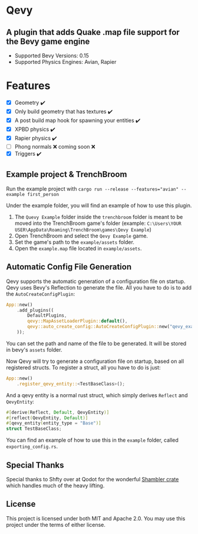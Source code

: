 # Qevy
## A plugin that adds Quake .map file support for the Bevy game engine

- Supported Bevy Versions: 0.15
- Supported Physics Engines: Avian, Rapier

# Features
- [x] Geometry ✔️
- [x] Only build geometry that has textures ✔️
- [x] A post build map hook for spawning your entities ✔️
- [x] XPBD physics ✔️
- [x] Rapier physics ✔️
- [ ] Phong normals ❌ coming soon ❌
- [x] Triggers ✔️

## Example project & TrenchBroom

Run the example project with `cargo run --release --features="avian" --example first_person`

Under the example folder, you will find an example of how to use this plugin.

1. The `Quevy Example` folder inside the `trenchbroom` folder is meant to be moved into the TrenchBroom game's folder (example: `C:\Users\YOUR USER\AppData\Roaming\TrenchBroom\games\Qevy Example`)
2. Open TrenchBroom and select the `Qevy Example` game.
3. Set the game's path to the `example/assets` folder.
4. Open the `example.map` file located in `example/assets`.

## Automatic Config File Generation

Qevy supports the automatic generation of a configuration file on startup.
Qevy uses Bevy's Reflection to generate the file. All you have to do is to add the `AutoCreateConfigPlugin`:

```rust
App::new()
    .add_plugins((
        DefaultPlugins,
        qevy::MapAssetLoaderPlugin::default(),
        qevy::auto_create_config::AutoCreateConfigPlugin::new("qevy_example.fgd".into()),
    ));
```

You can set the path and name of the file to be generated. It will be stored in bevy's `assets` folder.

Now Qevy will try to generate a configuration file on startup, based on all registered structs.
To register a struct, all you have to do is just:

```rust
App::new()
    .register_qevy_entity::<TestBaseClass>();
```

And a qevy entity is a normal rust struct, which simply derives `Reflect` and `QevyEntity`:

```rust
#[derive(Reflect, Default, QevyEntity)]
#[reflect(QevyEntity, Default)]
#[qevy_entity(entity_type = "Base")]
struct TestBaseClass;
```

You can find an example of how to use this in the `example` folder, called `exporting_config.rs`.

## Special Thanks
Special thanks to Shfty over at Qodot for the wonderful [Shambler crate](https://github.com/QodotPlugin/shambler) which handles much of the heavy lifting.

## License

This project is licensed under both MIT and Apache 2.0. You may use this project under the terms of either license.
